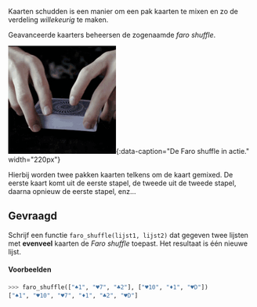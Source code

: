 Kaarten schudden is een manier om een pak kaarten te mixen en zo de verdeling *willekeurig* te maken.

Geavanceerde kaarters beheersen de zogenaamde *faro shuffle*.

![De Faro shuffle in actie.](media/shuffle.gif "De Faro shuffle in actie."){:data-caption="De Faro shuffle in actie." width="220px"}

Hierbij worden twee pakken kaarten telkens om de kaart gemixed. De eerste kaart komt uit de eerste stapel, de tweede uit de tweede stapel, daarna opnieuw de eerste stapel, enz...

## Gevraagd
Schrijf een functie `faro_shuffle(lijst1, lijst2)` dat gegeven twee lijsten met **evenveel** kaarten de *Faro shuffle* toepast. Het resultaat is één nieuwe lijst.

#### Voorbeelden

```python
>>> faro_shuffle(["♠1", "♥️7", "♣2"], ["♥️10", "♦1", "♥D"])
["♠1", "♥️10", "♥️7", "♦1", "♣2", "♥D"]
```